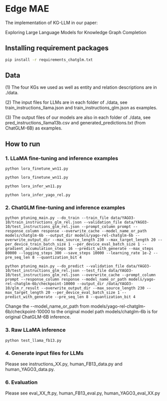 # Edge MAE

The implementation of KG-LLM in our paper: 

Exploring Large Language Models for Knowledge Graph Completion


## Installing requirement packages

```bash
pip install -r requirements_chatglm.txt
```

## Data

(1) The four KGs we used as well as entity and relation descriptions are in ./data.

(2) The input files for LLMs are in each folder of ./data, see train_instructions_llama.json and train_instructions_glm.json as examples. 

(3) The output files of our models are also in each folder of ./data, see pred_instructions_llama13b.csv and generated_predictions.txt (from ChatGLM-6B) as examples.

## How to run
 
### 1. LLaMA fine-tuning and inference examples

```shell
python lora_finetune_wn11.py
```
```shell
python lora_finetune_wn11.py
```

```shell
python lora_infer_wn11.py
```
```shell
python lora_infer_yago_rel.py
```

### 2. ChatGLM fine-tuning and inference examples

```shell
python ptuning_main.py --do_train --train_file data/YAGO3-10/train_instructions_glm_rel.json --validation_file data/YAGO3-10/test_instructions_glm_rel.json --prompt_column prompt --response_column response --overwrite_cache --model_name_or_path models/chatglm-6b --output_dir models/yago-rel-chatglm-6b --overwrite_output_dir --max_source_length 230 --max_target_length 20 --per_device_train_batch_size 1 --per_device_eval_batch_size 1 --gradient_accumulation_steps 16 --predict_with_generate --max_steps 80000 --logging_steps 300 --save_steps 10000 --learning_rate 1e-2 --pre_seq_len 8 --quantization_bit 4
```

```shell
python ptuning_main.py --do_predict --validation_file data/YAGO3-10/test_instructions_glm_rel.json --test_file data/YAGO3-10/test_instructions_glm_rel.json --overwrite_cache --prompt_column prompt --response_column response --model_name_or_path models/yago-rel-chatglm-6b/checkpoint-10000 --output_dir /data/YAGO3-10/glm_r_result --overwrite_output_dir --max_source_length 230 --max_target_length 20 --per_device_eval_batch_size 1 --predict_with_generate --pre_seq_len 8 --quantization_bit 4
```

Change the --model_name_or_path from models/yago-rel-chatglm-6b/checkpoint-10000 to the original model path models/chatglm-6b is for original ChatGLM-6B inference.

### 3. Raw LLaMA inference

```shell
python test_llama_fb13.py
```

### 4. Generate input files for LLMs
 
Please see instructions_XX.py, human_FB13_data.py and human_YAGO3_data.py.

### 6. Evaluation

Please see eval_XX_ft.py, human_FB13_eval.py, human_YAGO3_eval_XX.py